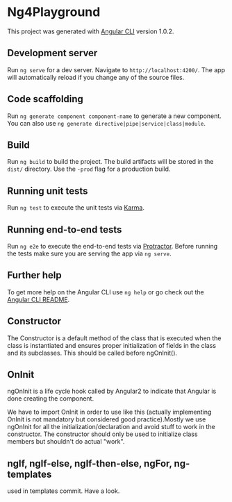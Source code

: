 # Ng4Playground

This project was generated with [Angular CLI](https://github.com/angular/angular-cli) version 1.0.2.

## Development server

Run `ng serve` for a dev server. Navigate to `http://localhost:4200/`. The app will automatically reload if you change any of the source files.

## Code scaffolding

Run `ng generate component component-name` to generate a new component. You can also use `ng generate directive|pipe|service|class|module`.

## Build

Run `ng build` to build the project. The build artifacts will be stored in the `dist/` directory. Use the `-prod` flag for a production build.

## Running unit tests

Run `ng test` to execute the unit tests via [Karma](https://karma-runner.github.io).

## Running end-to-end tests

Run `ng e2e` to execute the end-to-end tests via [Protractor](http://www.protractortest.org/).
Before running the tests make sure you are serving the app via `ng serve`.

## Further help

To get more help on the Angular CLI use `ng help` or go check out the [Angular CLI README](https://github.com/angular/angular-cli/blob/master/README.md).

## Constructor
The Constructor is a default method of the class that is executed when the class is instantiated and ensures proper initialization of fields in the class and its subclasses. This should be called before ngOnInit().

## OnInit
ngOnInit is a life cycle hook called by Angular2 to indicate that Angular is done creating the component.

We have to import OnInit in order to use like this (actually implementing OnInit is not mandatory but considered good practice).Mostly we use ngOnInit for all the initialization/declaration and avoid stuff to work in the constructor. The constructor should only be used to initialize class members but shouldn't do actual "work".

## ngIf, ngIf-else, ngIf-then-else, ngFor, ng-templates 
used in templates commit. Have a look.
